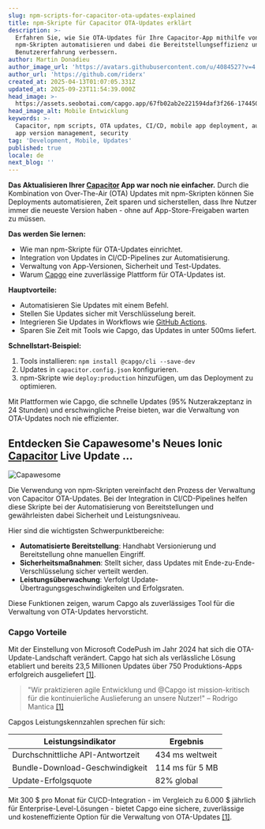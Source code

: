 ```yaml
---
slug: npm-scripts-for-capacitor-ota-updates-explained
title: npm-Skripte für Capacitor OTA-Updates erklärt
description: >-
  Erfahren Sie, wie Sie OTA-Updates für Ihre Capacitor-App mithilfe von
  npm-Skripten automatisieren und dabei die Bereitstellungseffizienz und
  Benutzererfahrung verbessern.
author: Martin Donadieu
author_image_url: 'https://avatars.githubusercontent.com/u/4084527?v=4'
author_url: 'https://github.com/riderx'
created_at: 2025-04-13T01:07:05.331Z
updated_at: 2025-09-23T11:54:39.000Z
head_image: >-
  https://assets.seobotai.com/capgo.app/67fb02ab2e221594daf3f266-1744506438251.jpg
head_image_alt: Mobile Entwicklung
keywords: >-
  Capacitor, npm scripts, OTA updates, CI/CD, mobile app deployment, automation,
  app version management, security
tag: 'Development, Mobile, Updates'
published: true
locale: de
next_blog: ''
---
```

**Das Aktualisieren Ihrer [Capacitor](https://capacitorjs.com/) App war noch nie einfacher.** Durch die Kombination von Over-The-Air (OTA) Updates mit npm-Skripten können Sie Deployments automatisieren, Zeit sparen und sicherstellen, dass Ihre Nutzer immer die neueste Version haben - ohne auf App-Store-Freigaben warten zu müssen.

**Das werden Sie lernen:**

-   Wie man npm-Skripte für OTA-Updates einrichtet.
-   Integration von Updates in CI/CD-Pipelines zur Automatisierung.
-   Verwaltung von App-Versionen, Sicherheit und Test-Updates.
-   Warum [Capgo](https://capgo.app/) eine zuverlässige Plattform für OTA-Updates ist.

**Hauptvorteile:**

-   Automatisieren Sie Updates mit einem Befehl.
-   Stellen Sie Updates sicher mit Verschlüsselung bereit.
-   Integrieren Sie Updates in Workflows wie [GitHub Actions](https://docs.github.com/actions).
-   Sparen Sie Zeit mit Tools wie Capgo, das Updates in unter 500ms liefert.

**Schnellstart-Beispiel:**

1.  Tools installieren: `npm install @capgo/cli --save-dev`
2.  Updates in `capacitor.config.json` konfigurieren.
3.  npm-Skripte wie `deploy:production` hinzufügen, um das Deployment zu optimieren.

Mit Plattformen wie Capgo, die schnelle Updates (95% Nutzerakzeptanz in 24 Stunden) und erschwingliche Preise bieten, war die Verwaltung von OTA-Updates noch nie effizienter.

## Entdecken Sie Capawesome's Neues Ionic [Capacitor](https://capacitorjs.com/) Live Update ...

![Capawesome](https://assets.seobotai.com/capgo.app/67fb02ab2e221594daf3f266/04d155e1ac5e3041660c0e8da59e2e54.jpg)

Die Verwendung von npm-Skripten vereinfacht den Prozess der Verwaltung von Capacitor OTA-Updates. Bei der Integration in CI/CD-Pipelines helfen diese Skripte bei der Automatisierung von Bereitstellungen und gewährleisten dabei Sicherheit und Leistungsniveau.

Hier sind die wichtigsten Schwerpunktbereiche:

-   **Automatisierte Bereitstellung**: Handhabt Versionierung und Bereitstellung ohne manuellen Eingriff.
-   **Sicherheitsmaßnahmen**: Stellt sicher, dass Updates mit Ende-zu-Ende-Verschlüsselung sicher verteilt werden.
-   **Leistungsüberwachung**: Verfolgt Update-Übertragungsgeschwindigkeiten und Erfolgsraten.

Diese Funktionen zeigen, warum Capgo als zuverlässiges Tool für die Verwaltung von OTA-Updates hervorsticht.

### Capgo Vorteile

Mit der Einstellung von Microsoft CodePush im Jahr 2024 hat sich die OTA-Update-Landschaft verändert. Capgo hat sich als verlässliche Lösung etabliert und bereits 23,5 Millionen Updates über 750 Produktions-Apps erfolgreich ausgeliefert [\[1\]](https://capgo.app/).

> "Wir praktizieren agile Entwicklung und @Capgo ist mission-kritisch für die kontinuierliche Auslieferung an unsere Nutzer!" – Rodrigo Mantica [\[1\]](https://capgo.app/)

Capgos Leistungskennzahlen sprechen für sich:

| **Leistungsindikator** | **Ergebnis** |
| --- | --- |
| Durchschnittliche API-Antwortzeit | 434 ms weltweit |
| Bundle-Download-Geschwindigkeit | 114 ms für 5 MB |
| Update-Erfolgsquote | 82% global |

Mit 300 $ pro Monat für CI/CD-Integration - im Vergleich zu 6.000 $ jährlich für Enterprise-Level-Lösungen - bietet Capgo eine sichere, zuverlässige und kosteneffiziente Option für die Verwaltung von OTA-Updates [\[1\]](https://capgo.app/).
